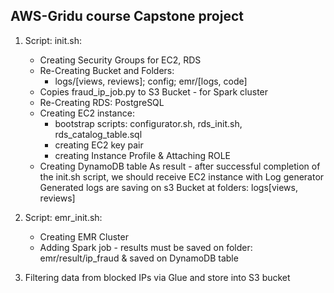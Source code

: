 AWS-Gridu course Capstone project
-----------
1. Script: init.sh:
   - Creating Security Groups for EC2, RDS
   - Re-Creating Bucket and Folders:
     - logs/[views, reviews]; config; emr/[logs, code]
   - Copies fraud_ip_job.py to S3 Bucket - for Spark cluster
   - Re-Creating RDS: PostgreSQL
   - Creating EC2 instance:
     - bootstrap scripts: configurator.sh, rds_init.sh, rds_catalog_table.sql
     - creating EC2 key pair
     - creating Instance Profile & Attaching ROLE  
   - Creating DynamoDB table
 As result - after successful completion of the init.sh script, we should receive EC2 instance with Log generator
 Generated logs are saving on s3 Bucket at folders: logs[views, reviews]
 
 2. Script: emr_init.sh:
    - Creating EMR Cluster
    - Adding Spark job - results must be saved on folder: emr/result/ip_fraud & saved on DynamoDB table
 
 3. Filtering data from blocked IPs via Glue and store into S3 bucket